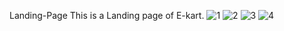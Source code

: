 Landing-Page
This is a Landing page of E-kart.
![1](https://github.com/MK-MANI1617/Landing-Page/assets/131427160/22da4edf-8327-4084-a1c6-5ad56d35c5ac)
![2](https://github.com/MK-MANI1617/Landing-Page/assets/131427160/4466fc40-d410-46a6-b469-c8521f98dcb5)
![3](https://github.com/MK-MANI1617/Landing-Page/assets/131427160/142b775c-83f1-4db6-8107-48dce0385888)
![4](https://github.com/MK-MANI1617/Landing-Page/assets/131427160/e6906892-8166-468d-a546-ed6391100fd7)




